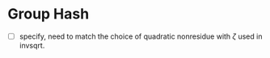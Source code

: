 # Group Hash

- [ ] specify, need to match the choice of quadratic nonresidue with $\zeta$ used in invsqrt.